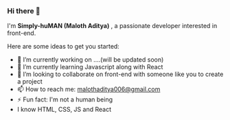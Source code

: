 ### Hi there 👋

I'm **Simply-huMAN (Maloth Aditya)**
, a passionate developer interested in front-end.

Here are some ideas to get you started:

- 🔭 I’m currently working on ....(will be updated soon)
- 🌱 I’m currently learning Javascript along with React
- 👯 I’m looking to collaborate on front-end with someone like you to create a project
- 📫 How to reach me: malothaditya006@gmail.com
- ⚡ Fun fact: I'm not a human being
- I know HTML, CSS, JS and React
